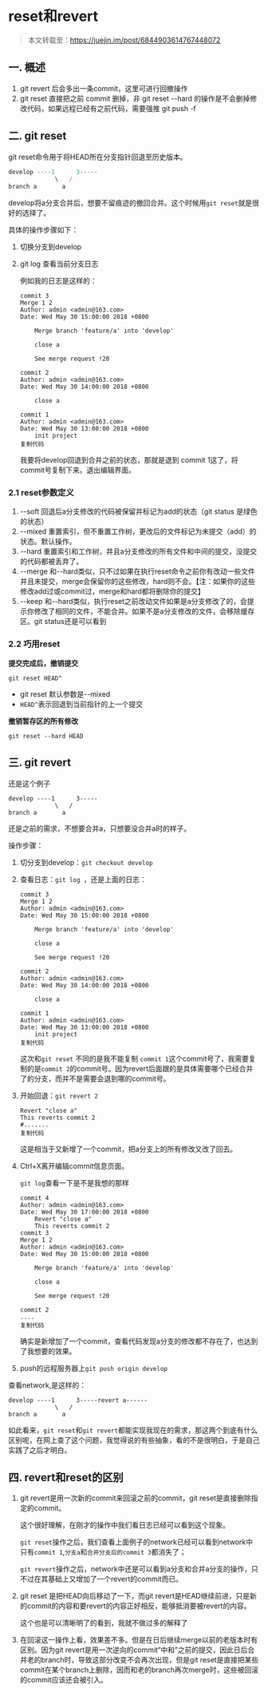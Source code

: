 # reset和revert

> 本文转载至：https://juejin.im/post/6844903614767448072

## 一. 概述

1. git revert 后会多出一条commit，这里可进行回撤操作
2. git reset 直接把之前 commit 删掉，非 git reset --hard 的操作是不会删掉修改代码，如果远程已经有之前代码，需要强推 git push -f

## 二. git reset

git reset命令用于将HEAD所在分支指针回退至历史版本。

```js
develop ----1      3-----
             \   /
branch a       a
```

develop将a分支合并后，想要不留痕迹的撤回合并。这个时候用`git reset`就是很好的选择了。

具体的操作步骤如下：

1. 切换分支到develop

2. git log 查看当前分支日志

   例如我的日志是这样的：

   ```
   commit 3
   Merge 1 2
   Author: admin <admin@163.com>
   Date: Wed May 30 15:00:00 2018 +0800
   
       Merge branch 'feature/a' into 'develop'
   
       close a
   
       See merge request !20
   
   commit 2
   Author: admin <admin@163.com>
   Date: Wed May 30 14:00:00 2018 +0800
   
       close a
   
   commit 1
   Author: admin <admin@163.com>
   Date: Wed May 30 13:00:00 2018 +0800
       init project
   复制代码
   ```

   我要将develop回退到合并之前的状态，那就是退到 commit 1这了，将commit号复制下来。退出编辑界面。

### 2.1 reset参数定义

1. --soft 回退后a分支修改的代码被保留并标记为add的状态（git status 是绿色的状态）
2.  --mixed 重置索引，但不重置工作树，更改后的文件标记为未提交（add）的状态。默认操作。
3.  --hard 重置索引和工作树，并且a分支修改的所有文件和中间的提交，没提交的代码都被丢弃了。
4.  --merge 和--hard类似，只不过如果在执行reset命令之前你有改动一些文件并且未提交，merge会保留你的这些修改，hard则不会。【注：如果你的这些修改add过或commit过，merge和hard都将删除你的提交】
5.  --keep 和--hard类似，执行reset之前改动文件如果是a分支修改了的，会提示你修改了相同的文件，不能合并。如果不是a分支修改的文件，会移除缓存区。git status还是可以看到

### 2.2 巧用reset

**提交完成后，撤销提交**

```shell
git reset HEAD^
```

- git reset 默认参数是--mixed
- `HEAD^`表示回退到当前指针的上一个提交

**撤销暂存区的所有修改**

```shell
git reset --hard HEAD
```



## 三. git revert

还是这个例子

```
develop ----1      3-----
             \   /
branch a       a
```

还是之前的需求，不想要合并a，只想要没合并a时的样子。

操作步骤：

1. 切分支到develop：`git checkout develop`

2. 查看日志：`git log `，还是上面的日志：

   ```
   commit 3
   Merge 1 2
   Author: admin <admin@163.com>
   Date: Wed May 30 15:00:00 2018 +0800
   
       Merge branch 'feature/a' into 'develop'
   
       close a
   
       See merge request !20
   
   commit 2
   Author: admin <admin@163.com>
   Date: Wed May 30 14:00:00 2018 +0800
   
       close a
   
   commit 1
   Author: admin <admin@163.com>
   Date: Wed May 30 13:00:00 2018 +0800
       init project
   复制代码
   ```

   这次和`git reset` 不同的是我不能复制 `commit 1`这个commit号了，我需要复制的是`commit 2`的commit号。因为revert后面跟的是具体需要哪个已经合并了的分支，而并不是需要会退到哪的commit号。

1. 开始回退：`git revert 2`

   ```
   Revert "close a"
   This reverts commit 2
   #.......
   复制代码
   ```

   这是相当于又新增了一个commit，把a分支上的所有修改又改了回去。

2. Ctrl+X离开编辑commit信息页面。

     `git log`查看一下是不是我想的那样

   ```
   commit 4
   Author: admin <admin@163.com>
   Date: Wed May 30 17:00:00 2018 +0800
       Revert "close a"
       This reverts commit 2
   commit 3
   Merge 1 2
   Author: admin <admin@163.com>
   Date: Wed May 30 15:00:00 2018 +0800
   
       Merge branch 'feature/a' into 'develop'
   
       close a
   
       See merge request !20
   
   commit 2
   ....
   复制代码
   ```

   确实是新增加了一个commit，查看代码发现a分支的修改都不存在了，也达到了我想要的效果。

3. push的远程服务器上`git push origin develop`

查看network,是这样的：

```
develop ----1      3-----revert a------
             \   /
branch a       a
```

如此看来，`git reset`和`git revert`都能实现我现在的需求，那这两个到底有什么区别呢，在网上查了这个问题，我觉得说的有些抽象，看的不是很明白，于是自己实践了之后才明白。

## 四. revert和reset的区别

1. git revert是用一次新的commit来回滚之前的commit，git reset是直接删除指定的commit。 

   这个很好理解，在刚才的操作中我们看日志已经可以看到这个现象。

   `git reset`操作之后，我们查看上面例子的network已经可以看到network中只有`commit 1`,`分支a`和`合并分支后的commit 3`都消失了；

   `git revert`操作之后，network中还是可以看到a分支和合并a分支的操作，只不过在其基础上又增加了一个revert的commit而已。

2. git reset 是把HEAD向后移动了一下，而git revert是HEAD继续前进，只是新的commit的内容和要revert的内容正好相反，能够抵消要被revert的内容。

   这个也是可以清晰明了的看到，我就不做过多的解释了

3. 在回滚这一操作上看，效果差不多。但是在日后继续merge以前的老版本时有区别。因为git revert是用一次逆向的commit“中和”之前的提交，因此日后合并老的branch时，导致这部分改变不会再次出现，但是git reset是直接把某些commit在某个branch上删除，因而和老的branch再次merge时，这些被回滚的commit应该还会被引入。

